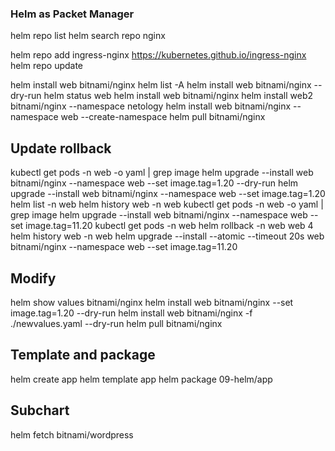 ### Helm as Packet Manager
helm repo list
helm search repo nginx

helm repo add ingress-nginx https://kubernetes.github.io/ingress-nginx
helm repo update

helm install web bitnami/nginx
helm list -A
helm install web bitnami/nginx --dry-run
helm status web
helm install web bitnami/nginx
helm install web2 bitnami/nginx --namespace netology
helm install web bitnami/nginx --namespace web --create-namespace
helm pull bitnami/nginx

## Update rollback
kubectl get pods -n web -o yaml | grep image
helm upgrade --install web bitnami/nginx --namespace web --set image.tag=1.20 --dry-run
helm upgrade --install web bitnami/nginx --namespace web --set image.tag=1.20
helm list -n web 
helm history web -n web
kubectl get pods -n web -o yaml | grep image
helm upgrade --install web bitnami/nginx --namespace web --set image.tag=11.20
kubectl get pods -n web
helm rollback -n web web 4
helm history web -n web
helm upgrade --install --atomic --timeout 20s web bitnami/nginx --namespace web --set image.tag=11.20

## Modify
helm show values bitnami/nginx
helm install web bitnami/nginx --set image.tag=1.20 --dry-run 
helm install web bitnami/nginx -f ./newvalues.yaml --dry-run
helm pull bitnami/nginx

## Template and package
helm create app
helm template app
helm package 09-helm/app

## Subchart
helm fetch bitnami/wordpress
